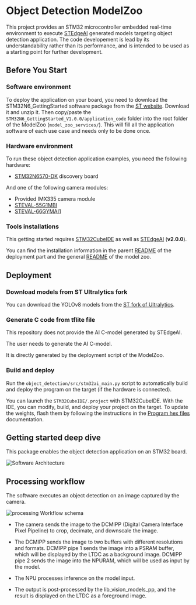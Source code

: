 # __Object Detection ModelZoo__

This project provides an STM32 microcontroller embedded real-time environment to execute [STEdgeAI](https://www.st.com/en/development-tools/stedgeai-core.html) generated models targeting object detection application. The code developement is lead by its understandability rather than its performance, and is intended to be used as a starting point for further development.

## __Before You Start__

### __Software environment__

To deploy the application on your board, you need to download the STM32N6_GettingStarted software package from the [ST website](https://www.st.com/en/development-tools/stm32n6-ai.html). Download it and unzip it. Then copy/paste the `STM32N6_GettingStarted_V1.0.0/application_code` folder into the root folder of the ModelZoo (`model_zoo_services/`). This will fill all the application software of each use case and needs only to be done once.

### __Hardware environment__

To run these object detection application examples, you need the following hardware:

- [STM32N6570-DK](https://www.st.com/en/evaluation-tools/stm32n6570-dk.html) discovery board

And one of the following camera modules:
- Provided IMX335 camera module
- [STEVAL-55G1MBI](https://www.st.com/en/evaluation-tools/steval-55g1mbi.html)
- [STEVAL-66GYMAI1](https://www.st.com/en/evaluation-tools/steval-66gymai.html)

### __Tools installations__

This getting started requires [STM32CubeIDE](https://www.st.com/content/st_com/en/products/development-tools/software-development-tools/stm32-software-development-tools/stm32-ides/stm32cubeide.html) as well as [STEdgeAI](https://www.st.com/en/development-tools/stedgeai-core.html) (__v2.0.0__).

You can find the installation information in the parent [README](../../../object_detection/deployment/README.md) of the deployment part and the general [README](../../README.md) of the model zoo.

## __Deployment__

### __Download models from ST Ultralytics fork__

You can download the YOLOv8 models from the [ST fork of Ultralytics](https://github.com/stm32-hotspot/ultralytics/tree/main/examples/YOLOv8-STEdgeAI).

### __Generate C code from tflite file__

This repository does not provide the AI C-model generated by STEdgeAI.

The user needs to generate the AI C-model.

It is directly generated by the deployment script of the ModelZoo.

### __Build and deploy__

Run the `object_detection/src/stm32ai_main.py` script to automatically build and deploy the program on the target (if the hardware is connected).

You can launch the `STM32CubeIDE/.project` with STM32CubeIDE. With the IDE, you can modify, build, and deploy your project on the target. To update the weights, flash them by following the instructions in the [Program hex files](Doc/Program-Hex-Files-STM32CubeProgrammer.md) documentation.

## __Getting started deep dive__

This package enables the object detection application on an STM32 board.

![Software Architecture](_htmresc/Software_architecture.png)

## __Processing workflow__

The software executes an object detection on an image captured by the camera.

![processing Workflow schema](_htmresc/algoProcessing.png)

- The camera sends the image to the DCMIPP (Digital Camera Interface Pixel Pipeline) to crop, decimate, and downscale the image.

- The DCMIPP sends the image to two buffers with different resolutions and formats. DCMIPP pipe 1 sends the image into a PSRAM buffer, which will be displayed by the LTDC as a background image. DCMIPP pipe 2 sends the image into the NPURAM, which will be used as input by the model.

- The NPU processes inference on the model input.

- The output is post-processed by the lib_vision_models_pp, and the result is displayed on the LTDC as a foreground image.
